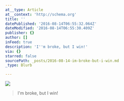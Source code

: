 ```yaml
---
at__type: Article
at__context: 'http://schema.org'
title: ''
datePublished: '2016-08-14T06:55:32.064Z'
dateModified: '2016-08-14T06:55:30.409Z'
publisher: {}
author: []
inFeed: true
description: 'I''m broke, but I win!'
via: {}
starred: false
sourcePath: _posts/2016-08-14-im-broke-but-i-win.md
_type: Blurb

---
```

![](https://the-grid-user-content.s3-us-west-2.amazonaws.com/f8696523-85be-4121-b7fc-a6680b685661.jpg)

> I'm broke, but I win!